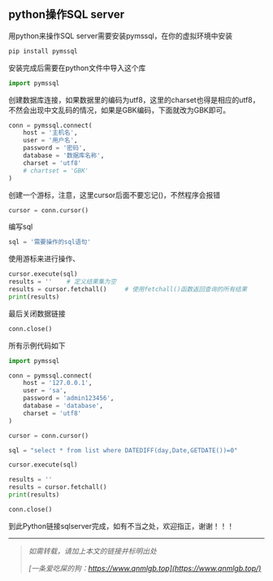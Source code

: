 ## python操作SQL server

用python来操作SQL server需要安装pymssql，在你的虚拟环境中安装

```python
pip install pymssql
```

安装完成后需要在python文件中导入这个库

```python
import pymssql
```

创建数据库连接，如果数据里的编码为utf8，这里的charset也得是相应的utf8，不然会出现中文乱码的情况，如果是GBK编码，下面就改为GBK即可。

```python
conn = pymssql.connect(
	host = '主机名',
	user = '用户名',
	password = '密码',
	database = '数据库名称',
	charset = 'utf8'
    # chartset = 'GBK'
)
```

创建一个游标，注意，这里cursor后面不要忘记()，不然程序会报错

```python
cursor = conn.cursor()
```

编写sql

```python
sql = '需要操作的sql语句'
```

使用游标来进行操作、

```python
cursor.execute(sql)
results = ''	# 定义结果集为空
results = cursor.fetchall()		# 使用fetchall()函数返回查询的所有结果
print(results)
```

最后关闭数据链接

```python
conn.close()
```

所有示例代码如下

```python
import pymssql

conn = pymssql.connect(
    host = '127.0.0.1',
    user = 'sa',
    password = 'admin123456',
    database = 'database',
    charset = 'utf8'
)

cursor = conn.cursor()

sql = "select * from list where DATEDIFF(day,Date,GETDATE())=0"

cursor.execute(sql)

results = ''
results = cursor.fetchall()
print(results)

conn.close()

```

到此Python链接sqlserver完成，如有不当之处，欢迎指正，谢谢！！！



***

> *如需转载，请加上本文的链接并标明出处*
>
> *[一条爱吃屎的狗：https://www.qnmlgb.top](https://www.qnmlgb.top/)*
